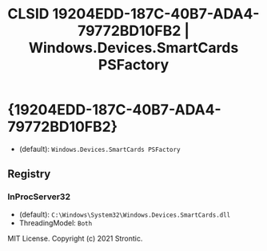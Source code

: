 ﻿---
title: "CLSID 19204EDD-187C-40B7-ADA4-79772BD10FB2 | Windows.Devices.SmartCards PSFactory"
excerpt: What is COM-Object CLSID 19204EDD-187C-40B7-ADA4-79772BD10FB2?
---

# {19204EDD-187C-40B7-ADA4-79772BD10FB2}

* (default): `Windows.Devices.SmartCards PSFactory`

## Registry


### InProcServer32

* (default): `C:\Windows\System32\Windows.Devices.SmartCards.dll`
* ThreadingModel: `Both`

MIT License. Copyright (c) 2021 Strontic.


